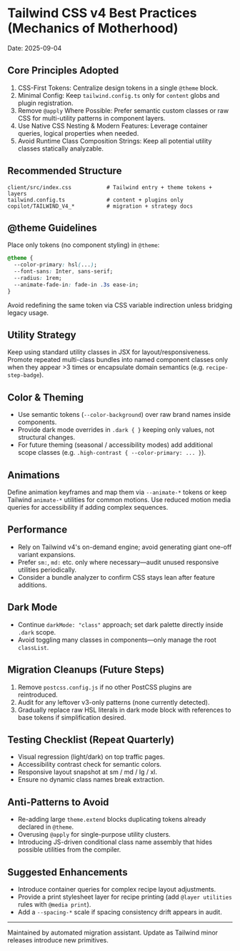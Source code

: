 # Tailwind CSS v4 Best Practices (Mechanics of Motherhood)

Date: 2025-09-04

## Core Principles Adopted

1. CSS-First Tokens: Centralize design tokens in a single `@theme` block.
2. Minimal Config: Keep `tailwind.config.ts` only for `content` globs and plugin registration.
3. Remove `@apply` Where Possible: Prefer semantic custom classes or raw CSS for multi-utility patterns in component layers.
4. Use Native CSS Nesting & Modern Features: Leverage container queries, logical properties when needed.
5. Avoid Runtime Class Composition Strings: Keep all potential utility classes statically analyzable.

## Recommended Structure

```text
client/src/index.css           # Tailwind entry + theme tokens + layers
tailwind.config.ts             # content + plugins only
copilot/TAILWIND_V4_*          # migration + strategy docs
```

## @theme Guidelines

Place only tokens (no component styling) in `@theme`:

```css
@theme {
  --color-primary: hsl(...);
  --font-sans: Inter, sans-serif;
  --radius: 1rem;
  --animate-fade-in: fade-in .3s ease-in;
}
```

Avoid redefining the same token via CSS variable indirection unless bridging legacy usage.

## Utility Strategy

Keep using standard utility classes in JSX for layout/responsiveness. Promote repeated multi-class bundles into named component classes only when they appear >3 times or encapsulate domain semantics (e.g. `recipe-step-badge`).

## Color & Theming

- Use semantic tokens (`--color-background`) over raw brand names inside components.
- Provide dark mode overrides in `.dark { }` keeping only values, not structural changes.
- For future theming (seasonal / accessibility modes) add additional scope classes (e.g. `.high-contrast { --color-primary: ... }`).

## Animations

Define animation keyframes and map them via `--animate-*` tokens or keep Tailwind `animate-*` utilities for common motions. Use reduced motion media queries for accessibility if adding complex sequences.

## Performance

- Rely on Tailwind v4's on-demand engine; avoid generating giant one-off variant expansions.
- Prefer `sm:`, `md:` etc. only where necessary—audit unused responsive utilities periodically.
- Consider a bundle analyzer to confirm CSS stays lean after feature additions.

## Dark Mode

- Continue `darkMode: "class"` approach; set dark palette directly inside `.dark` scope.
- Avoid toggling many classes in components—only manage the root `classList`.

## Migration Cleanups (Future Steps)

1. Remove `postcss.config.js` if no other PostCSS plugins are reintroduced.
2. Audit for any leftover v3-only patterns (none currently detected).
3. Gradually replace raw HSL literals in dark mode block with references to base tokens if simplification desired.

## Testing Checklist (Repeat Quarterly)

- Visual regression (light/dark) on top traffic pages.
- Accessibility contrast check for semantic colors.
- Responsive layout snapshot at sm / md / lg / xl.
- Ensure no dynamic class names break extraction.

## Anti-Patterns to Avoid

- Re-adding large `theme.extend` blocks duplicating tokens already declared in `@theme`.
- Overusing `@apply` for single-purpose utility clusters.
- Introducing JS-driven conditional class name assembly that hides possible utilities from the compiler.

## Suggested Enhancements

- Introduce container queries for complex recipe layout adjustments.
- Provide a print stylesheet layer for recipe printing (add `@layer utilities` rules with `@media print`).
- Add a `--spacing-*` scale if spacing consistency drift appears in audit.

---

Maintained by automated migration assistant. Update as Tailwind minor releases introduce new primitives.
